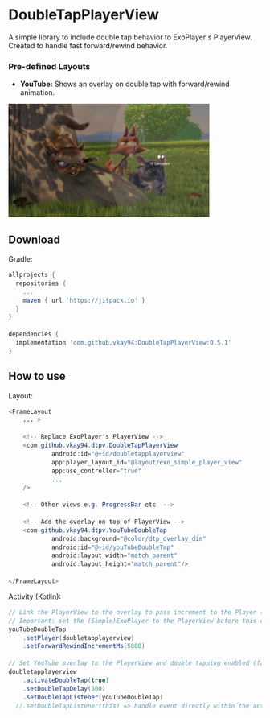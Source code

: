 DoubleTapPlayerView
=====

A simple library to include double tap behavior to ExoPlayer's PlayerView. Created to handle fast forward/rewind behavior.

### Pre-defined Layouts
 
* **YouTube:** Shows an overlay on double tap with forward/rewind animation.
<img src="github/youtube_preview.png" alt="drawing" width="400"/>

Download
--------
Gradle:

```gradle
allprojects {
  repositories {
    ...
    maven { url 'https://jitpack.io' }
  }
}

dependencies {
  implementation 'com.github.vkay94:DoubleTapPlayerView:0.5.1'
}
```

How to use
-------------------

Layout:

```java
<FrameLayout
    ... >

    <!-- Replace ExoPlayer's PlayerView -->
    <com.github.vkay94.dtpv.DoubleTapPlayerView
            android:id="@+id/doubletapplayerview"
            app:player_layout_id="@layout/exo_simple_player_view"
            app:use_controller="true"
            ...
    />

    <!-- Other views e.g. ProgressBar etc  -->

    <!-- Add the overlay on top of PlayerView -->
    <com.github.vkay94.dtpv.YouTubeDoubleTap
            android:background="@color/dtp_overlay_dim"
            android:id="@+id/youTubeDoubleTap"
            android:layout_width="match_parent"
            android:layout_height="match_parent"/>

</FrameLayout>
```

Activity (Kotlin): 

```java
// Link the PlayerView to the overlay to pass increment to the Player (seekTo)
// Important: set the (Simple)ExoPlayer to the PlayerView before this call
youTubeDoubleTap
    .setPlayer(doubletapplayerview)
    .setForwardRewindIncrementMs(5000)

// Set YouTube overlay to the PlayerView and double tapping enabled (false by default)
doubletapplayerview
    .activateDoubleTap(true)
    .setDoubleTapDelay(500)
    .setDoubleTapListener(youTubeDoubleTap)
  //.setDoubleTapListener(this) => handle event directly within´the activity
```
